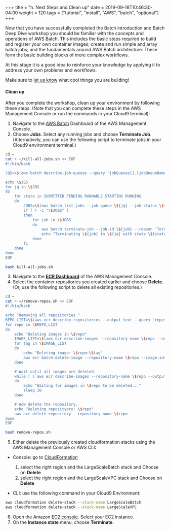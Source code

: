 +++
title = "h. Next Steps and Clean up"
date = 2019-09-18T10:46:30-04:00
weight = 120
tags = ["tutorial", "install", "AWS", "batch", "optional"]
+++

Now that you have successfully completed the Batch introduction and Batch Deep Dive workshop you should be familiar with the concepts and operations of AWS Batch. This includes the basic steps required to build and register your own container images; create and run simple and array batch jobs; and the fundamentals around AWS Batch architecture. These form the basic building blocks of more complex workflows.

At this stage it is a good idea to reinforce your knowledge by applying it to address your own problems and workflows.

Make sure to [let us know](aws-hpc-workshop@amazon.com) what cool things you are building!

#### Clean up 
After you complete the workshop, clean up your environment by following these steps. (Note that you can complete these steps in the AWS Management Console or run the commands in your Cloud9 terminal):

1. Navigate to the [AWS Batch](https://console.aws.amazon.com/batch) Dashboard of the AWS Management Console.
2. Choose **Jobs**. Select any running jobs and choose **Terminate Job**. (Alternatively, you can use the following script to terminate jobs in your Cloud9 environment terminal.)
```bash
cd ~
cat > ~/kill-all-jobs.sh << EOF
#!/bin/bash

JQS=\$(aws batch describe-job-queues --query "jobQueues[].[jobQueueName]" --output text)

echo \$JQS
for jq in \$JQS
do
    for state in SUBMITTED PENDING RUNNABLE STARTING RUNNING
    do
        JOBS=\$(aws batch list-jobs --job-queue \${jq} --job-status \${state} --query "jobSummaryList[].[jobId]" --output text)
        if [ ! -z "\$JOBS" ]
        then
            for job in \$JOBS
            do
                aws batch terminate-job --job-id \${job} --reason 'Terminating job'
                echo "Terminating \${job} in \${jq} with state \${state}"
            done
        fi
    done
done
EOF

bash kill-all-jobs.sh
```

3. Navigate to the [**ECR Dashboard**](https://console.aws.amazon.com/ecr/repositories)  of the AWS Management Console. 
4. Select the container repositories you created earlier and choose **Delete**. (Or, use the following script to delete all existing repositories.)
```bash
cd ~
cat > ~/remove-repos.sh << EOF
#!/bin/bash

echo "Removing all repositories "
REPO_LIST=\$(aws ecr describe-repositories --output text --query "repositories[].[repositoryName]")
for repo in \$REPO_LIST
do
    echo "Deleting images in \$repo"
    IMAGE_LIST=\$(aws ecr describe-images --repository-name \$repo --output text --query "imageDetails[].[imageTags]")
    for tag in \$IMAGE_LIST
    do
        echo "Deleting image: \$repo:\$tag"
        aws ecr batch-delete-image --repository-name \$repo --image-ids imageTag=\$tag
    done

    # Wait until all images are deleted.
    while [ \`aws ecr describe-images --repository-name \$repo --output text --query "imageDetails[].[imageTags]" | wc -l\` -gt 0 ]
    do
        echo "Waiting for images in \$repo to be deleted..."
        sleep 10
    done

    # now delete the repository.
    echo "Deleting reposityory: \$repo"
    aws ecr delete-repository --repository-name \$repo
done
EOF

bash remove-repos.sh
```
5. Either delete the previously created cloudformation stacks using the AWS Management Console or AWS CLI:

- Console: go to [CloudFormation](https://console.aws.amazon.com/cloudformation/)
    1. select the right region and the LargeScaleBatch stack and Choose on **Delete**
    2. select the right region and the LargeScaleVPC stack and Choose on **Delete**

- CLI: use the following command in your Cloud9 Environment:
```bash
aws cloudformation delete-stack --stack-name LargeScaleBatch
aws cloudformation delete-stack --stack-name LargeScaleVPC
```
6. Open the Amazon [EC2 console](https://console.aws.amazon.com/ec2/v2/). Select your EC2 instance.
7. On the **Instance state** menu, choose **Terminate**.